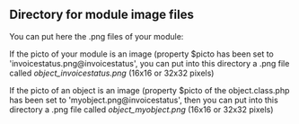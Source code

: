 
Directory for module image files
--------------------------------

You can put here the .png files of your module:


If the picto of your module is an image (property $picto has been set to 'invoicestatus.png@invoicestatus', you can put into this
directory a .png file called *object_invoicestatus.png* (16x16 or 32x32 pixels)


If the picto of an object is an image (property $picto of the object.class.php has been set to 'myobject.png@invoicestatus', then you can put into this
directory a .png file called *object_myobject.png* (16x16 or 32x32 pixels)

